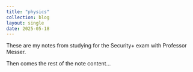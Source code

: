 ```yaml
---
title: "physics"
collection: blog
layout: single
date: 2025-05-18
---
```


These are my notes from studying for the Security+ exam with Professor Messer.

<!-- more -->

Then comes the rest of the note content...
